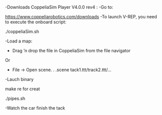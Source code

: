 -Downloads CoppeliaSim Player V4.0.0 rev4 :
  -Go to:
  
https://www.coppeliarobotics.com/downloads
  -To launch V-REP, you need to execute the onboard script:
  
./coppeliaSim.sh

-Load a map:
- Drag ’n drop the file in CoppeliaSim from the file navigator

Or
- File -> Open scene. . .scene tack1.ttt/track2.ttt/...
 
 -Lauch binary
 
 make re for creat
 
 ./pipes.sh
 
 -Watch the car finish the tack
